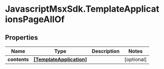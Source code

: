 # JavascriptMsxSdk.TemplateApplicationsPageAllOf

## Properties

Name | Type | Description | Notes
------------ | ------------- | ------------- | -------------
**contents** | [**[TemplateApplication]**](TemplateApplication.md) |  | [optional] 


